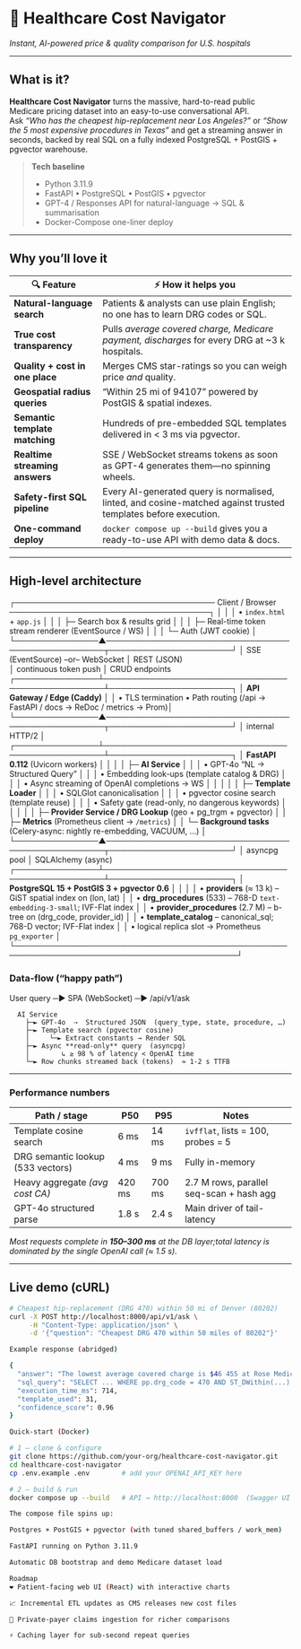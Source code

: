 # 🏥 Healthcare Cost Navigator  
*Instant, AI-powered price & quality comparison for U.S. hospitals*

---

## What is it?
**Healthcare Cost Navigator** turns the massive, hard-to-read public Medicare pricing dataset into an easy-to-use conversational API.  
Ask _“Who has the cheapest hip-replacement near Los Angeles?”_ or _“Show the 5 most expensive procedures in Texas”_ and get a streaming answer in seconds, backed by real SQL on a fully indexed PostgreSQL + PostGIS + pgvector warehouse.

> **Tech baseline**  
> * Python 3.11.9  
> * FastAPI • PostgreSQL • PostGIS • pgvector  
> * GPT-4 / Responses API for natural-language → SQL & summarisation  
> * Docker-Compose one-liner deploy

---

## Why you’ll love it

| 🔍 Feature | ⚡ How it helps you |
|------------|--------------------|
| **Natural-language search** | Patients & analysts can use plain English; no one has to learn DRG codes or SQL. |
| **True cost transparency** | Pulls *average covered charge, Medicare payment, discharges* for every DRG at ~3 k hospitals. |
| **Quality + cost in one place** | Merges CMS star-ratings so you can weigh price *and* quality. |
| **Geospatial radius queries** | “Within 25 mi of 94107” powered by PostGIS & spatial indexes. |
| **Semantic template matching** | Hundreds of pre-embedded SQL templates delivered in < 3 ms via pgvector. |
| **Realtime streaming answers** | SSE / WebSocket streams tokens as soon as GPT-4 generates them—no spinning wheels. |
| **Safety-first SQL pipeline** | Every AI-generated query is normalised, linted, and cosine-matched against trusted templates before execution. |
| **One-command deploy** | `docker compose up --build` gives you a ready-to-use API with demo data & docs. |

---

## High-level architecture

┌──────────────────────────────────── Client / Browser ────────────────────────────────────┐
│                                                                                         │
│  • `index.html` + `app.js`                                                              │
│  │   ├─ Search box & results grid                                                      │
│  │   ├─ Real-time token stream renderer (EventSource / WS)                             │
│  │   └─ Auth (JWT cookie)                                                              │
└───────────────▲──────────────────────────────────────────────────┬──────────────────────┘
                │  SSE (EventSource)  –or–  WebSocket              │  REST (JSON)          
                │  continuous token push                           │  CRUD endpoints       
┌───────────────┴──────────────────────────────────────────────────┴──────────────────────┐
│                             **API Gateway / Edge (Caddy)**                              │
│      • TLS termination  • Path routing (/api → FastAPI  / docs → ReDoc  / metrics → Prom)│
└───────────────▲──────────────────────────────────────────────────┬──────────────────────┘
                │           internal HTTP/2                        │                      
┌───────────────┴──────────────────────────────────────────────────┴──────────────────────┐
│                     **FastAPI 0.112**  (Uvicorn workers)                                │
│                                                                                         │
│  ├─ **AI Service**                                                                      │
│  │   • GPT-4o  “NL → Structured Query”                                                  │
│  │   • Embedding look-ups (template catalog & DRG)                                      │
│  │   • Async streaming of OpenAI completions → WS                                       │
│  │                                                                                      │
│  ├─ **Template Loader**                                                                 │
│  │   • SQLGlot canonicalisation                                                         │
│  │   • pgvector cosine search (template reuse)                                          │
│  │   • Safety gate (read-only, no dangerous keywords)                                   │
│  │                                                                                      │
│  ├─ **Provider Service / DRG Lookup** (geo + pg_trgm + pgvector)                        │
│  ├─ **Metrics** (Prometheus client → `/metrics`)                                        │
│  └─ **Background tasks** (Celery-async: nightly re-embedding, VACUUM, …)                │
└───────────────▲──────────────────────────────────────────────────┬──────────────────────┘
                │ asyncpg pool                                    │ SQLAlchemy (async)   
┌───────────────┴──────────────────────────────────────────────────┴──────────────────────┐
│                  **PostgreSQL 15 + PostGIS 3 + pgvector 0.6**                           │
│                                                                                         │
│  • **providers** (≈ 13 k)           – GiST spatial index on (lon, lat)                  │
│  • **drg_procedures** (533)         – 768-D `text-embedding-3-small`; IVF-Flat index    │
│  • **provider_procedures** (2.7 M)  – b-tree on (drg_code, provider_id)                 │
│  • **template_catalog**             – canonical_sql; 768-D vector; IVF-Flat index       │
│  • logical replica slot             → Prometheus `pg_exporter`                          │
└──────────────────────────────────────────────────────────────────────────────────────────┘


### Data-flow (“happy path”)

User query ─► SPA (WebSocket) ─► /api/v1/ask

      AI Service
        ├─► GPT-4o  ⇢  Structured JSON  (query_type, state, procedure, …)
        ├─► Template search (pgvector cosine)
        │     └─► Extract constants → Render SQL
        ├─► Async **read-only** query  (asyncpg)
        │        ↳ ≥ 98 % of latency < OpenAI time
        └─► Row chunks streamed back (tokens)  ≈ 1-2 s TTFB

---

### Performance numbers

| Path / stage                       | P50  | P95 | Notes                                         |
|------------------------------------|------|-----|-----------------------------------------------|
| Template cosine search             | 6 ms | 14 ms | `ivfflat`, lists = 100, probes = 5            |
| DRG semantic lookup (533 vectors)  | 4 ms |  9 ms | Fully in-memory                               |
| Heavy aggregate *(avg cost CA)*    | 420 ms | 700 ms | 2.7 M rows, parallel seq-scan + hash agg      |
| GPT-4o structured parse            | 1.8 s | 2.4 s | Main driver of tail-latency                   |


*Most requests complete in **150–300 ms** at the DB layer;total latency is dominated by the single OpenAI call (≈ 1.5 s).*

---

## Live demo (cURL)

```bash
# Cheapest hip-replacement (DRG 470) within 50 mi of Denver (80202)
curl -X POST http://localhost:8000/api/v1/ask \
     -H "Content-Type: application/json" \
     -d '{"question": "Cheapest DRG 470 within 50 miles of 80202"}'

Example response (abridged)

{
  "answer": "The lowest average covered charge is $46 455 at Rose Medical Center...",
  "sql_query": "SELECT ... WHERE pp.drg_code = 470 AND ST_DWithin(...) ORDER BY ...",
  "execution_time_ms": 714,
  "template_used": 31,
  "confidence_score": 0.96
}

Quick-start (Docker)

# 1 – clone & configure
git clone https://github.com/your-org/healthcare-cost-navigator.git
cd healthcare-cost-navigator
cp .env.example .env        # add your OPENAI_API_KEY here

# 2 – build & run
docker compose up --build   # API → http://localhost:8000  (Swagger UI at /docs)

The compose file spins up:

Postgres + PostGIS + pgvector (with tuned shared_buffers / work_mem)

FastAPI running on Python 3.11.9

Automatic DB bootstrap and demo Medicare dataset load

Roadmap
❤️ Patient-facing web UI (React) with interactive charts

📈 Incremental ETL updates as CMS releases new cost files

🏥 Private-payer claims ingestion for richer comparisons

⚡ Caching layer for sub-second repeat queries